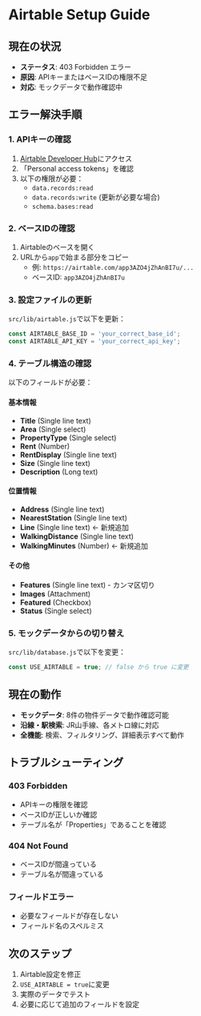 # Airtable Setup Guide

## 現在の状況
- **ステータス**: 403 Forbidden エラー
- **原因**: APIキーまたはベースIDの権限不足
- **対応**: モックデータで動作確認中

## エラー解決手順

### 1. APIキーの確認
1. [Airtable Developer Hub](https://airtable.com/developers/web/api/introduction)にアクセス
2. 「Personal access tokens」を確認
3. 以下の権限が必要：
   - `data.records:read`
   - `data.records:write` (更新が必要な場合)
   - `schema.bases:read`

### 2. ベースIDの確認
1. Airtableのベースを開く
2. URLから`app`で始まる部分をコピー
   - 例: `https://airtable.com/app3AZO4jZhAnBI7u/...`
   - ベースID: `app3AZO4jZhAnBI7u`

### 3. 設定ファイルの更新
`src/lib/airtable.js`で以下を更新：

```javascript
const AIRTABLE_BASE_ID = 'your_correct_base_id';
const AIRTABLE_API_KEY = 'your_correct_api_key';
```

### 4. テーブル構造の確認
以下のフィールドが必要：

#### 基本情報
- **Title** (Single line text)
- **Area** (Single select)
- **PropertyType** (Single select)
- **Rent** (Number)
- **RentDisplay** (Single line text)
- **Size** (Single line text)
- **Description** (Long text)

#### 位置情報
- **Address** (Single line text)
- **NearestStation** (Single line text)
- **Line** (Single line text) ← 新規追加
- **WalkingDistance** (Single line text)
- **WalkingMinutes** (Number) ← 新規追加

#### その他
- **Features** (Single line text) - カンマ区切り
- **Images** (Attachment)
- **Featured** (Checkbox)
- **Status** (Single select)

### 5. モックデータからの切り替え
`src/lib/database.js`で以下を変更：

```javascript
const USE_AIRTABLE = true; // false から true に変更
```

## 現在の動作
- **モックデータ**: 8件の物件データで動作確認可能
- **沿線・駅検索**: JR山手線、各メトロ線に対応
- **全機能**: 検索、フィルタリング、詳細表示すべて動作

## トラブルシューティング

### 403 Forbidden
- APIキーの権限を確認
- ベースIDが正しいか確認
- テーブル名が「Properties」であることを確認

### 404 Not Found
- ベースIDが間違っている
- テーブル名が間違っている

### フィールドエラー
- 必要なフィールドが存在しない
- フィールド名のスペルミス

## 次のステップ
1. Airtable設定を修正
2. `USE_AIRTABLE = true`に変更
3. 実際のデータでテスト
4. 必要に応じて追加のフィールドを設定